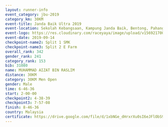 ```yaml
---
layout: runner-info 
event_category: jbu-2019 
category_km: 30KM 
event-title: Janda Baik Ultra 2019  
event-location: Sekolah Kebangsaan, Kampung Janda Baik, Bentong, Pahang, Malaysia 
event-logo: https://res.cloudinary.com/raceyaya/image/upload/v1569217009/logo/janda-baik_vch1pc.jpg 
event-date: 2019-09-14 
checkpoint-name2: Split 1 SMK 
checkpoint-name3: Split 2 E Farm 
overall_rank: 342
gender_rank: 241
category_rank: 153
bib: 31080
name: MUHAMMAD AIZAT BIN RASLIM
distance: 30KM
category: 30KM Men Open
gender: Male
time: 6-46-36
start: 2-00-00
checkpoint2: 4-38-39
checkpoint3: 7-57-08
finish: 8-46-36
country: Malaysia
certificate: https://drive.google.com/file/d/1xbNGe_dHrxrXu0sI6eJFlObS97o_iDI5/view?usp=sharing
---
```

